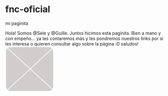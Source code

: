 # fnc-oficial
mi paginita

Hola! Somos @Sele y @Guille. Juntxs hicimos esta paginita. Bien a mano y con empeño... ya les contaremos más y les pondremos nuestros links por si les interesa o quieren consultar algo sobre la página :D saludos!
<img src="./img/carrito/foto.svg">

